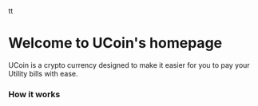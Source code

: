 <head>
<LINK REL=StyleSheet href="style.css" TYPE="text/css"/>

<title>Ucoin</title>
</head>

<body>
    <div class="nav"></div>
    <div class="banner">tt</div>
<h1> Welcome to UCoin's homepage</h1>

<p>UCoin is a crypto currency designed to make it easier for you to pay your Utility bills with ease.</p>

<h3>How it works</h3>
<p></p>

</body>
